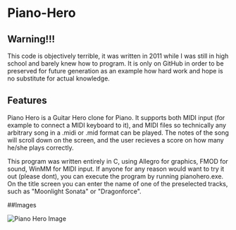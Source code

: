 Piano-Hero
==========

## Warning!!!

This code is objectively terrible, it was written in 2011 while I was still in high school and barely knew how to program. It is only on GitHub in order to be preserved for future generation as an example how hard work and hope is no substitute for actual knowledge. 

## Features

Piano Hero is a Guitar Hero clone for Piano. It supports both MIDI input (for example to connect a MIDI keyboard to it), and MIDI files so technically any arbitrary song in a .midi or .mid format can be played. The notes of the song will scroll down on the screen, and the user recieves a score on how many he/she plays correctly.

This program was written entirely in C, using Allegro for graphics, FMOD for sound, WinMM for MIDI input. If anyone for any reason would want to try it out (please dont), you can execute the program by running pianohero.exe. On the title screen you can enter the name of one of the preselected tracks, such as "Moonlight Sonata" or "Dragonforce".

##Images

![Piano Hero Image](http://imgur.com/kjdkBZ9.png)
